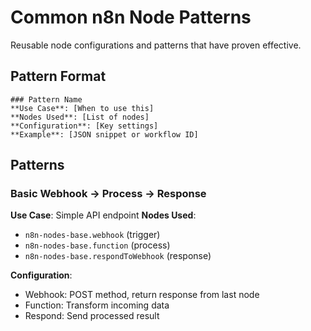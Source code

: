 # Common n8n Node Patterns

Reusable node configurations and patterns that have proven effective.

## Pattern Format
```
### Pattern Name
**Use Case**: [When to use this]
**Nodes Used**: [List of nodes]
**Configuration**: [Key settings]
**Example**: [JSON snippet or workflow ID]
```

## Patterns

### Basic Webhook → Process → Response
**Use Case**: Simple API endpoint
**Nodes Used**: 
- `n8n-nodes-base.webhook` (trigger)
- `n8n-nodes-base.function` (process)
- `n8n-nodes-base.respondToWebhook` (response)

**Configuration**: 
- Webhook: POST method, return response from last node
- Function: Transform incoming data
- Respond: Send processed result

<!-- New patterns automatically added below -->